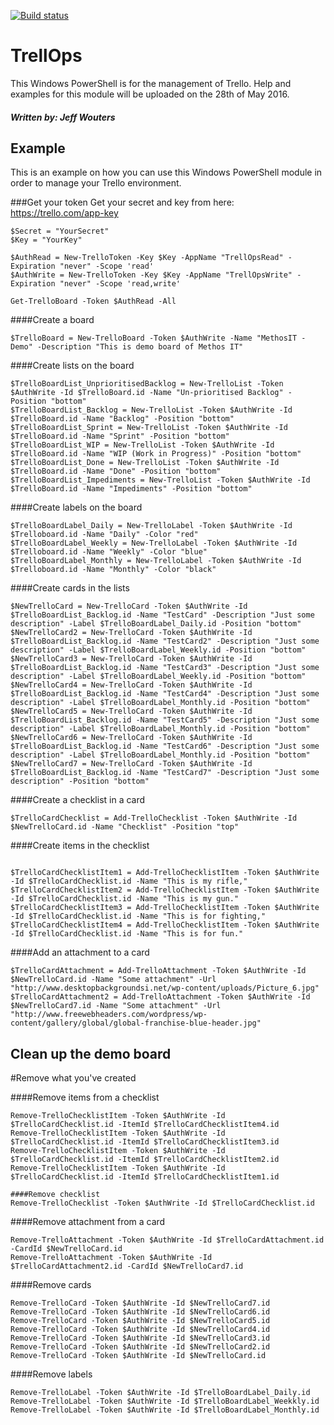 [![Build status](https://ci.appveyor.com/api/projects/status/gy0t1yxqwalbdwpb?svg=true)](https://ci.appveyor.com/project/MethosIT/trellops)
# **TrellOps**
This Windows PowerShell is for the management of Trello.
Help and examples for this module will be uploaded on the 28th of May 2016.

##### Written by: Jeff Wouters

## Example
This is an example on how you can use this Windows PowerShell module in order to manage your Trello environment.

###Get your token
Get your secret and key from here: https://trello.com/app-key
<pre><code>$Secret = "YourSecret"
$Key = "YourKey"

$AuthRead = New-TrelloToken -Key $Key -AppName "TrellOpsRead" -Expiration "never" -Scope 'read'
$AuthWrite = New-TrelloToken -Key $Key -AppName "TrellOpsWrite" -Expiration "never" -Scope 'read,write'

Get-TrelloBoard -Token $AuthRead -All</code></pre>

####Create a board
<pre><code>$TrelloBoard = New-TrelloBoard -Token $AuthWrite -Name "MethosIT - Demo" -Description "This is demo board of Methos IT"</code></pre>

####Create lists on the board
<pre><code>$TrelloBoardList_UnprioritisedBacklog = New-TrelloList -Token $AuthWrite -Id $TrelloBoard.id -Name "Un-prioritised Backlog" -Position "bottom"
$TrelloBoardList_Backlog = New-TrelloList -Token $AuthWrite -Id $TrelloBoard.id -Name "Backlog" -Position "bottom"
$TrelloBoardList_Sprint = New-TrelloList -Token $AuthWrite -Id $TrelloBoard.id -Name "Sprint" -Position "bottom"
$TrelloBoardList_WIP = New-TrelloList -Token $AuthWrite -Id $TrelloBoard.id -Name "WIP (Work in Progress)" -Position "bottom"
$TrelloBoardList_Done = New-TrelloList -Token $AuthWrite -Id $TrelloBoard.id -Name "Done" -Position "bottom"
$TrelloBoardList_Impediments = New-TrelloList -Token $AuthWrite -Id $TrelloBoard.id -Name "Impediments" -Position "bottom"</code></pre>

####Create labels on the board
<pre><code>$TrelloBoardLabel_Daily = New-TrelloLabel -Token $AuthWrite -Id $Trelloboard.id -Name "Daily" -Color "red"
$TrelloBoardLabel_Weekly = New-TrelloLabel -Token $AuthWrite -Id $Trelloboard.id -Name "Weekly" -Color "blue"
$TrelloBoardLabel_Monthly = New-TrelloLabel -Token $AuthWrite -Id $Trelloboard.id -Name "Monthly" -Color "black"</code></pre>

####Create cards in the lists
<pre><code>$NewTrelloCard = New-TrelloCard -Token $AuthWrite -Id $TrelloBoardList_Backlog.id -Name "TestCard" -Description "Just some description" -Label $TrelloBoardLabel_Daily.id -Position "bottom"
$NewTrelloCard2 = New-TrelloCard -Token $AuthWrite -Id $TrelloBoardList_Backlog.id -Name "TestCard2" -Description "Just some description" -Label $TrelloBoardLabel_Weekly.id -Position "bottom"
$NewTrelloCard3 = New-TrelloCard -Token $AuthWrite -Id $TrelloBoardList_Backlog.id -Name "TestCard3" -Description "Just some description" -Label $TrelloBoardLabel_Weekly.id -Position "bottom"
$NewTrelloCard4 = New-TrelloCard -Token $AuthWrite -Id $TrelloBoardList_Backlog.id -Name "TestCard4" -Description "Just some description" -Label $TrelloBoardLabel_Monthly.id -Position "bottom"
$NewTrelloCard5 = New-TrelloCard -Token $AuthWrite -Id $TrelloBoardList_Backlog.id -Name "TestCard5" -Description "Just some description" -Label $TrelloBoardLabel_Monthly.id -Position "bottom"
$NewTrelloCard6 = New-TrelloCard -Token $AuthWrite -Id $TrelloBoardList_Backlog.id -Name "TestCard6" -Description "Just some description" -Label $TrelloBoardLabel_Monthly.id -Position "bottom"
$NewTrelloCard7 = New-TrelloCard -Token $AuthWrite -Id $TrelloBoardList_Backlog.id -Name "TestCard7" -Description "Just some description" -Position "bottom"</code></pre>

####Create a checklist in a card
<pre><code>$TrelloCardChecklist = Add-TrelloChecklist -Token $AuthWrite -Id $NewTrelloCard.id -Name "Checklist" -Position "top"</code></pre>

####Create items in the checklist
<pre><code>
$TrelloCardChecklistItem1 = Add-TrelloChecklistItem -Token $AuthWrite -Id $TrelloCardChecklist.id -Name "This is my rifle,"
$TrelloCardChecklistItem2 = Add-TrelloChecklistItem -Token $AuthWrite -Id $TrelloCardChecklist.id -Name "This is my gun."
$TrelloCardChecklistItem3 = Add-TrelloChecklistItem -Token $AuthWrite -Id $TrelloCardChecklist.id -Name "This is for fighting,"
$TrelloCardChecklistItem4 = Add-TrelloChecklistItem -Token $AuthWrite -Id $TrelloCardChecklist.id -Name "This is for fun."</code></pre>

####Add an attachment to a card
<pre><code>$TrelloCardAttachment = Add-TrelloAttachment -Token $AuthWrite -Id $NewTrelloCard.id -Name "Some attachment" -Url "http://www.desktopbackgroundsi.net/wp-content/uploads/Picture_6.jpg"
$TrelloCardAttachment2 = Add-TrelloAttachment -Token $AuthWrite -Id $NewTrelloCard7.id -Name "Some attachment" -Url "http://www.freewebheaders.com/wordpress/wp-content/gallery/global/global-franchise-blue-header.jpg"</code></pre>


## Clean up the demo board
#Remove what you've created

####Remove items from a checklist
<pre><code>Remove-TrelloChecklistItem -Token $AuthWrite -Id $TrelloCardChecklist.id -ItemId $TrelloCardChecklistItem4.id
Remove-TrelloChecklistItem -Token $AuthWrite -Id $TrelloCardChecklist.id -ItemId $TrelloCardChecklistItem3.id
Remove-TrelloChecklistItem -Token $AuthWrite -Id $TrelloCardChecklist.id -ItemId $TrelloCardChecklistItem2.id
Remove-TrelloChecklistItem -Token $AuthWrite -Id $TrelloCardChecklist.id -ItemId $TrelloCardChecklistItem1.id

####Remove checklist
Remove-TrelloChecklist -Token $AuthWrite -Id $TrelloCardChecklist.id</code></pre>

####Remove attachment from a card
<pre><code>Remove-TrelloAttachment -Token $AuthWrite -Id $TrelloCardAttachment.id -CardId $NewTrelloCard.id
Remove-TrelloAttachment -Token $AuthWrite -Id $TrelloCardAttachment2.id -CardId $NewTrelloCard7.id</code></pre>

####Remove cards
<pre><code>Remove-TrelloCard -Token $AuthWrite -Id $NewTrelloCard7.id
Remove-TrelloCard -Token $AuthWrite -Id $NewTrelloCard6.id
Remove-TrelloCard -Token $AuthWrite -Id $NewTrelloCard5.id
Remove-TrelloCard -Token $AuthWrite -Id $NewTrelloCard4.id
Remove-TrelloCard -Token $AuthWrite -Id $NewTrelloCard3.id
Remove-TrelloCard -Token $AuthWrite -Id $NewTrelloCard2.id
Remove-TrelloCard -Token $AuthWrite -Id $NewTrelloCard.id</code></pre>

####Remove labels
<pre><code>Remove-TrelloLabel -Token $AuthWrite -Id $TrelloBoardLabel_Daily.id
Remove-TrelloLabel -Token $AuthWrite -Id $TrelloBoardLabel_Weekkly.id
Remove-TrelloLabel -Token $AuthWrite -Id $TrelloBoardLabel_Monthly.id</code></pre>